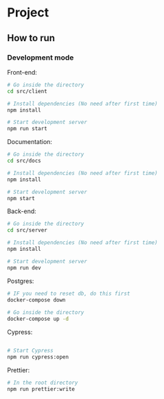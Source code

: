 # Project

## How to run

### Development mode

Front-end:

```bash
# Go inside the directory
cd src/client

# Install dependencies (No need after first time)
npm install

# Start development server
npm run start
```

Documentation:

```bash
# Go inside the directory
cd src/docs

# Install dependencies (No need after first time)
npm install

# Start development server
npm start
```

Back-end:

```bash
# Go inside the directory
cd src/server

# Install dependencies (No need after first time)
npm install

# Start development server
npm run dev
```

Postgres:

```bash
# IF you need to reset db, do this first
docker-compose down
 
# Go inside the directory
docker-compose up -d
```

Cypress:

```bash

# Start Cypress
npm run cypress:open
```

Prettier:
```bash
# In the root directory
npm run prettier:write
```
